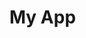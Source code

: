 <!--
아래의 항목을 올바르게 수정하세요 (대소문자 구분 on 필요)

벤더: MyTeam
메인테이너: redpandabun
어플리케이션 이름: My App
어플리케이션 패키지 명: com.myapp
Git 저장소: https://github.com/redpandabun/myapp.git
-->

# My App
